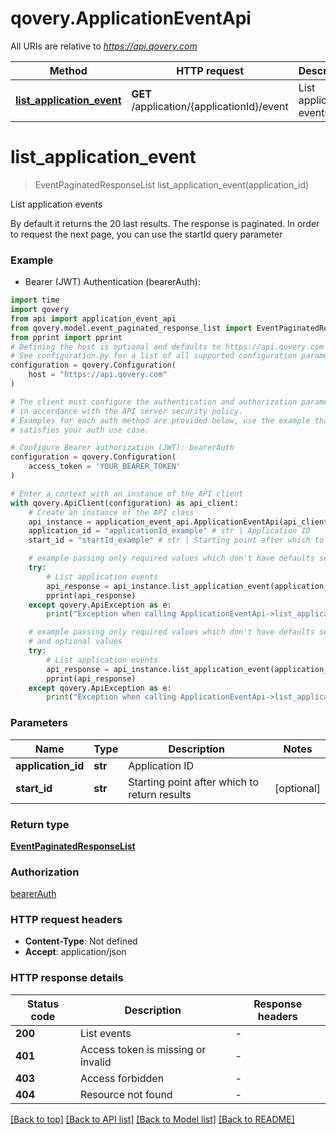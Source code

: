 # qovery.ApplicationEventApi

All URIs are relative to *https://api.qovery.com*

Method | HTTP request | Description
------------- | ------------- | -------------
[**list_application_event**](ApplicationEventApi.md#list_application_event) | **GET** /application/{applicationId}/event | List application events


# **list_application_event**
> EventPaginatedResponseList list_application_event(application_id)

List application events

By default it returns the 20 last results. The response is paginated. In order to request the next page, you can use the startId query parameter

### Example

* Bearer (JWT) Authentication (bearerAuth):

```python
import time
import qovery
from api import application_event_api
from qovery.model.event_paginated_response_list import EventPaginatedResponseList
from pprint import pprint
# Defining the host is optional and defaults to https://api.qovery.com
# See configuration.py for a list of all supported configuration parameters.
configuration = qovery.Configuration(
    host = "https://api.qovery.com"
)

# The client must configure the authentication and authorization parameters
# in accordance with the API server security policy.
# Examples for each auth method are provided below, use the example that
# satisfies your auth use case.

# Configure Bearer authorization (JWT): bearerAuth
configuration = qovery.Configuration(
    access_token = 'YOUR_BEARER_TOKEN'
)

# Enter a context with an instance of the API client
with qovery.ApiClient(configuration) as api_client:
    # Create an instance of the API class
    api_instance = application_event_api.ApplicationEventApi(api_client)
    application_id = "applicationId_example" # str | Application ID
    start_id = "startId_example" # str | Starting point after which to return results (optional)

    # example passing only required values which don't have defaults set
    try:
        # List application events
        api_response = api_instance.list_application_event(application_id)
        pprint(api_response)
    except qovery.ApiException as e:
        print("Exception when calling ApplicationEventApi->list_application_event: %s\n" % e)

    # example passing only required values which don't have defaults set
    # and optional values
    try:
        # List application events
        api_response = api_instance.list_application_event(application_id, start_id=start_id)
        pprint(api_response)
    except qovery.ApiException as e:
        print("Exception when calling ApplicationEventApi->list_application_event: %s\n" % e)
```


### Parameters

Name | Type | Description  | Notes
------------- | ------------- | ------------- | -------------
 **application_id** | **str**| Application ID |
 **start_id** | **str**| Starting point after which to return results | [optional]

### Return type

[**EventPaginatedResponseList**](EventPaginatedResponseList.md)

### Authorization

[bearerAuth](../README.md#bearerAuth)

### HTTP request headers

 - **Content-Type**: Not defined
 - **Accept**: application/json


### HTTP response details

| Status code | Description | Response headers |
|-------------|-------------|------------------|
**200** | List events |  -  |
**401** | Access token is missing or invalid |  -  |
**403** | Access forbidden |  -  |
**404** | Resource not found |  -  |

[[Back to top]](#) [[Back to API list]](../README.md#documentation-for-api-endpoints) [[Back to Model list]](../README.md#documentation-for-models) [[Back to README]](../README.md)

